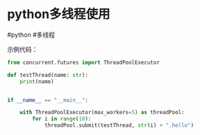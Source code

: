 # python多线程使用

#python #多线程

示例代码：

```python
from concurrent.futures import ThreadPoolExecutor

def testThread(name: str):
    print(name)


if __name__ == "__main__":

    with ThreadPoolExecutor(max_workers=5) as threadPool:
        for i in range(10):
            threadPool.submit(testThread, str(i) + ".hello")
```
